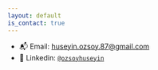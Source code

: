 ```yaml
---
layout: default
is_contact: true
---
```


- 📬 Email: [huseyin.ozsoy.87@gmail.com](huseyin.ozsoy.87@gmail.com)
- 💬 Linkedin: [`@ozsoyhuseyin`](https://www.linkedin.com/in/ozsoyhuseyin/)

